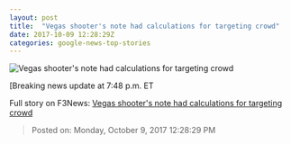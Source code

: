 ```yaml
---
layout: post
title:  "Vegas shooter's note had calculations for targeting crowd"
date: 2017-10-09 12:28:29Z
categories: google-news-top-stories
---
```


![Vegas shooter's note had calculations for targeting crowd](http://i2.cdn.cnn.com/cnnnext/dam/assets/171005102700-vegas-memorial-1-super-tease.jpg)

[Breaking news update at 7:48 p.m. ET


Full story on F3News: [Vegas shooter's note had calculations for targeting crowd](http://www.f3nws.com/n/ZmBZzB)

> Posted on: Monday, October 9, 2017 12:28:29 PM
